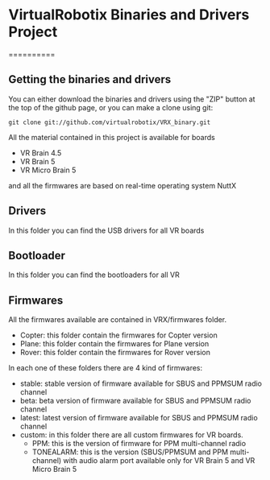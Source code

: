 # VirtualRobotix Binaries and Drivers Project
==========

## Getting the binaries and drivers

You can either download the binaries and drivers using the "ZIP" button at the top
of the github page, or you can make a clone using git:

```
git clone git://github.com/virtualrobotix/VRX_binary.git
```

All the material contained in this project is available for boards

- VR Brain 4.5
- VR Brain 5
- VR Micro Brain 5

and all the firmwares are based on real-time operating system NuttX

## Drivers

In this folder you can find the USB drivers for all VR boards

## Bootloader

In this folder you can find the bootloaders for all VR

## Firmwares

All the firmwares available are contained in VRX/firmwares folder.

- Copter: this folder contain the firmwares for Copter version
- Plane: this folder contain the firmwares for Plane version
- Rover: this folder contain the firmwares for Rover version

In each one of these folders there are 4 kind of firmwares:

- stable: stable version of firmware available for SBUS and PPMSUM radio channel
- beta: beta version of firmware available for SBUS and PPMSUM radio channel
- latest: latest version of firmware available for SBUS and PPMSUM radio channel
- custom: in this folder there are all custom firmwares for VR boards.
  + PPM: this is the version of firmware for PPM multi-channel radio
  + TONEALARM: this is the version (SBUS/PPMSUM and PPM multi-channel) with audio alarm port available only for VR Brain 5 and VR Micro Brain 5

